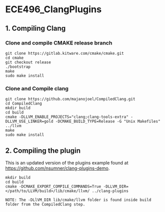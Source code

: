 # ECE496_ClangPlugins

## 1. Compiling Clang 

### Clone and compile CMAKE release branch

```
git clone https://gitlab.kitware.com/cmake/cmake.git
cd cmake
git checkout release
./bootstrap
make
sudo make install
```

### Clone and Compile clang

```
git clone https://github.com/majanojoel/CompiledClang.git
cd CompiledClang
mkdir build
cd build
cmake -DLLVM_ENABLE_PROJECTS="clang;clang-tools-extra" -DLLVM_USE_LINKER=gold -DCMAKE_BUILD_TYPE=Release -G "Unix Makefiles" ../llvm
make
sudo make install
```

## 2. Compiling the plugin

This is an updated version of the plugins example found at https://github.com/nsumner/clang-plugins-demo.

```
mkdir build
cd build
cmake -DCMAKE_EXPORT_COMPILE_COMMANDS=True -DLLVM_DIR=</path/to/LLVM/build>/lib/cmake/llvm/ ../clang-plugins

NOTE: The -DLlVM_DIR lib/cmake/llvm folder is found inside build folder from the CompiledClang step.
```
